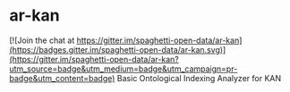 # ar-kan

[![Join the chat at https://gitter.im/spaghetti-open-data/ar-kan](https://badges.gitter.im/spaghetti-open-data/ar-kan.svg)](https://gitter.im/spaghetti-open-data/ar-kan?utm_source=badge&utm_medium=badge&utm_campaign=pr-badge&utm_content=badge)
Basic Ontological Indexing Analyzer for KAN
